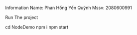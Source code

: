 Information Name: Phan Hồng Yến Quỳnh Mssv: 2080600991

Run The project

cd NodeDemo npm i npm start

